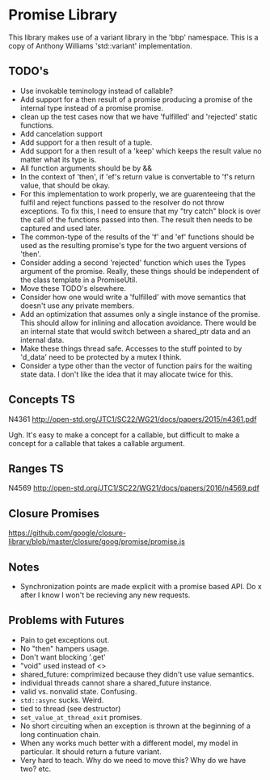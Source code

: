 # Promise Library

This library makes use of a variant library in the 'bbp' namespace. This is a
copy of Anthony Williams 'std::variant' implementation.

## TODO's

- Use invokable teminology instead of callable?
- Add support for a then result of a promise producing a promise of the
  internal type instead of a promise promise.
- clean up the test cases now that we have 'fulfilled' and 'rejected' static
  functions.
- Add cancelation support
- Add support for a then result of a tuple.
- Add support for a then result of a 'keep' which keeps the result value no
  matter what its type is.
- All function arguments should be by &&
- In the context of 'then', if 'ef's return value is convertable to 'f's return
  value, that should be okay.
- For this implementation to work properly, we are guarenteeing that the fulfil
  and reject functions passed to the resolver do not throw exceptions. To fix
  this, I need to ensure that my "try catch" block is over the call of the
  functions passed into then. The result then needs to be captured and used
  later.
- The common-type of the results of the 'f' and 'ef' functions should be used
  as the resulting promise's type  for the two arguent versions of 'then'.
- Consider adding a second 'rejected' function which uses the Types argument of
  the promise. Really, these things should be independent of the class template
  in a PromiseUtil.
- Move these TODO's elsewhere.
- Consider how one would write a 'fulfilled' with move semantics that doesn't
  use any private members.
- Add an optimization that assumes only a single instance of the promise. This
  should allow for inlining and allocation avoidance. There would be an
  internal state that would switch between a shared_ptr data and an internal
  data.
- Make these things thread safe. Accesses to the stuff pointed to by 'd_data'
  need to be protected by a mutex I think.
- Consider a type other than the vector of function pairs for the waiting state
  data. I don't like the idea that it may allocate twice for this.


## Concepts TS
N4361 http://open-std.org/JTC1/SC22/WG21/docs/papers/2015/n4361.pdf

Ugh. It's easy to make a concept for a callable, but difficult to make a
concept for a callable that takes a callable argument.

## Ranges TS
N4569 http://open-std.org/JTC1/SC22/WG21/docs/papers/2016/n4569.pdf

## Closure Promises
https://github.com/google/closure-library/blob/master/closure/goog/promise/promise.js

## Notes
- Synchronization points are made explicit with a promise based API. Do x after
  I know I won't be recieving any new requests.

## Problems with Futures
- Pain to get exceptions out.
- No "then" hampers usage.
- Don't want blocking '.get'
- "void" used instead of <>
- shared_future: comprimized because they didn't use value semantics.
- individual threads cannot share a shared_future instance.
- valid vs. nonvalid state. Confusing.
- `std::async` sucks. Weird.
- tied to thread (see destructor)
- `set_value_at_thread_exit` promises.
- No short circuiting when an exception is thrown at the beginning of a long
  continuation chain.
- When any works much better with a different model, my model in particular. It
  should return a future variant.
- Very hard to teach. Why do we need to move this? Why do we have two? etc.
